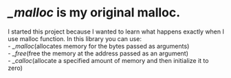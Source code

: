 <h1><i>_malloc</i> is my original malloc.</h1>
I started this project because I wanted to learn what happens exactly when I use malloc function.
In this library you can use:<br>
- <i>_malloc</i>(allocates memory for the bytes passed as arguments)<br>
- <i>_free</i>(free the memory at the address passed as an argument)<br>
- <i>_calloc</i>(allocate a specified amount of memory and then initialize it to zero)<br>
